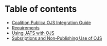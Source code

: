 # Table of contents

* [Coalition Publica OJS Integration Guide](.)
* [Requirements](./requirements.md)
* [Using JATS with OJS](./using-jats.md)
* [Subsriptions and Non-Publishing Use of OJS](./subscriptions.md)